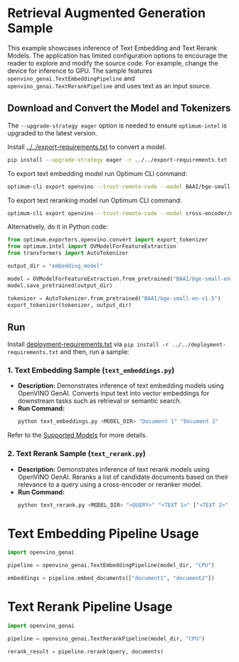 # Retrieval Augmented Generation Sample

This example showcases inference of Text Embedding and Text Rerank Models. The application has limited configuration options to encourage the reader to explore and modify the source code. For example, change the device for inference to GPU. The sample features `openvino_genai.TextEmbeddingPipeline` and `openvino_genai.TextRerankPipeline` and uses text as an input source.

## Download and Convert the Model and Tokenizers

The `--upgrade-strategy eager` option is needed to ensure `optimum-intel` is upgraded to the latest version.

Install [../../export-requirements.txt](../../export-requirements.txt) to convert a model.

```sh
pip install --upgrade-strategy eager -r ../../export-requirements.txt
```

To export text embedding model run Optimum CLI command:

```sh
optimum-cli export openvino --trust-remote-code --model BAAI/bge-small-en-v1.5 BAAI/bge-small-en-v1.5
```

To export text reranking model run Optimum CLI command:

```sh
optimum-cli export openvino --trust-remote-code --model cross-encoder/ms-marco-MiniLM-L6-v2 cross-encoder/ms-marco-MiniLM-L6-v2
```

Alternatively, do it in Python code:

```python
from optimum.exporters.openvino.convert import export_tokenizer
from optimum.intel import OVModelForFeatureExtraction
from transformers import AutoTokenizer

output_dir = "embedding_model"

model = OVModelForFeatureExtraction.from_pretrained("BAAI/bge-small-en-v1.5", export=True, trust_remote_code=True)
model.save_pretrained(output_dir)

tokenizer = AutoTokenizer.from_pretrained("BAAI/bge-small-en-v1.5")
export_tokenizer(tokenizer, output_dir)
```

## Run

Install [deployment-requirements.txt](../../deployment-requirements.txt) via `pip install -r ../../deployment-requirements.txt` and then, run a sample:

### 1. Text Embedding Sample (`text_embeddings.py`)
- **Description:**
  Demonstrates inference of text embedding models using OpenVINO GenAI. Converts input text into vector embeddings for downstream tasks such as retrieval or semantic search.
- **Run Command:**
  ```sh
  python text_embeddings.py <MODEL_DIR> "Document 1" "Document 2"
  ```
Refer to the [Supported Models](https://openvinotoolkit.github.io/openvino.genai/docs/supported-models/#text-embeddings-models) for more details.

### 2. Text Rerank Sample (`text_rerank.py`)
- **Description:**
  Demonstrates inference of text rerank models using OpenVINO GenAI. Reranks a list of candidate documents based on their relevance to a query using a cross-encoder or reranker model.
- **Run Command:**
  ```sh
  python text_rerank.py <MODEL_DIR> "<QUERY>" "<TEXT 1>" ["<TEXT 2>" ...]
  ```


# Text Embedding Pipeline Usage

```python
import openvino_genai

pipeline = openvino_genai.TextEmbeddingPipeline(model_dir, "CPU")

embeddings = pipeline.embed_documents(["document1", "document2"])
```

# Text Rerank Pipeline Usage

```python
import openvino_genai

pipeline = openvino_genai.TextRerankPipeline(model_dir, "CPU")

rerank_result = pipeline.rerank(query, documents)
```
